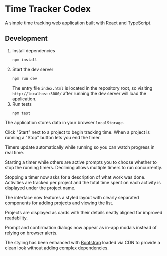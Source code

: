 # Time Tracker Codex

A simple time tracking web application built with React and TypeScript.

## Development

1. Install dependencies
   ```bash
   npm install
   ```
2. Start the dev server
   ```bash
   npm run dev
   ```
   The entry file `index.html` is located in the repository root, so visiting
   `http://localhost:3000/` after running the dev server will load the
   application.
3. Run tests
   ```bash
   npm test
   ```

The application stores data in your browser `localStorage`.

Click "Start" next to a project to begin tracking time. When a project is running a "Stop" button lets you end the timer.

Timers update automatically while running so you can watch progress in real time.

Starting a timer while others are active prompts you to choose whether to stop
the running timers. Declining allows multiple timers to run concurrently.

Stopping a timer now asks for a description of what work was done. Activities
are tracked per project and the total time spent on each activity is displayed
under the project name.

The interface now features a styled layout with clearly separated components for
adding projects and viewing the list.

Projects are displayed as cards with their details neatly aligned for improved readability.

Prompt and confirmation dialogs now appear as in-app modals instead of relying on browser alerts.

The styling has been enhanced with [Bootstrap](https://getbootstrap.com/) loaded via CDN to provide a clean look without adding complex dependencies.
